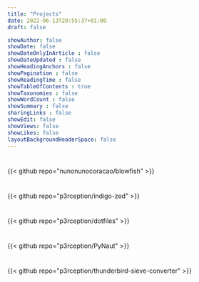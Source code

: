 ```yaml
---
title: "Projects"
date: 2022-06-13T20:55:37+01:00
draft: false

showAuthor: false
showDate: false
showDateOnlyInArticle : false
showDateUpdated : false
showHeadingAnchors : false
showPagination : false
showReadingTime : false
showTableOfContents : true
showTaxonomies : false 
showWordCount : false
showSummary : false
sharingLinks : false
showEdit: false
showViews: false
showLikes: false
layoutBackgroundHeaderSpace: false
---
```


#
{{< github repo="nunonunocoracao/blowfish" >}}
#
{{< github repo="p3rception/indigo-zed" >}}
#
{{< github repo="p3rception/dotfiles" >}}
#
{{< github repo="p3rception/PyNaut" >}}
#
{{< github repo="p3rception/thunderbird-sieve-converter" >}}



